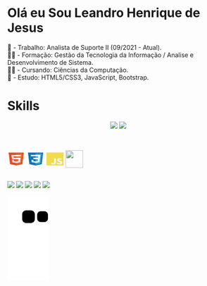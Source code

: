 <h1>Olá eu Sou Leandro Henrique de Jesus</h1>

<div>
💼 - Trabalho: Analista de Suporte II (09/2021 - Atual).<br>
👨‍🎓 - Formação: Gestão da Tecnologia da Informação / Analise e Desenvolvimento de Sistema.</br>
👨‍🎓 - Cursando: Ciências da Computação.</br>
🎒 - Estudo: HTML5/CSS3, JavaScript, Bootstrap.
</div>

##

<div align="center">
<h1 align="left">Skills</h1> 
<a href="https://github.com/LeandroHenriquedeJesus"></a>
<img width="42%" src="https://github-readme-stats.vercel.app/api?username=leandro-henrique&show_icons=false&theme=dark&include_all_commits=true&count_private=true"/>
<img height="100em" src="https://github-readme-stats.vercel.app/api/top-langs/?username=leandro-henrique&layout=compact&langs_count=2&theme=dark"/>
</div>

##

<div style="display: inline_block"><br>
<img align="center" alt="" height="30" width="40" src="https://raw.githubusercontent.com/devicons/devicon/master/icons/html5/html5-original.svg">
<img align="center" alt="" height="30" width="40" src="https://raw.githubusercontent.com/devicons/devicon/master/icons/css3/css3-original.svg">
<img align="center" alt="" height="30" width="40" src="https://raw.githubusercontent.com/devicons/devicon/master/icons/javascript/javascript-plain.svg">
<img align="center" alt="" height="40" width="40" src="https://cdn.jsdelivr.net/gh/devicons/devicon/icons/bootstrap/bootstrap-original.svg">
</div>

##
  
<div>
<a href= "mailto:leandrohjesus@gmail.com" target="_blank"><img src="https://img.shields.io/badge/-Gmail-%23333?style=for-the-badge&logo=gmail&logoColor=white" target="_blank"></a>
<a href= "https://outlook.live.com" target="_blank"><img src="https://img.shields.io/badge/Microsoft_Outlook-0078D4?style=for-the-badge&logo=microsoft- outlook&logoColor=white"></a>
<a href="https://www.linkedin.com/in/leandrohjesus" target="_blank"><img src="https://img.shields.io/badge/-LinkedIn-%230077B5?style=for-the-badge&logo=linkedin&logoColor=white" target="_blank"></a>
<a href="https://www.facebook.com/leandrohenriquedejesus" target="_blank"><img src="https://img.shields.io/badge/Facebook-1877F2?style=for-the-badge&logo=facebook&logoColor=white"></a>
<a href="https://www.udemy.com/" target="_blank"><img src="https://img.shields.io/badge/Udemy-EC5252?style=for-the-badge&logo=Udemy&logoColor=white"></a>

![Snake animation](https://github.com/leandrohenriquedejesus/leandro-henrique/blob/output/github-contribution-grid-snake.svg)

</div>

    
    
    
